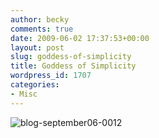 ```yaml
---
author: becky
comments: true
date: 2009-06-02 17:37:53+00:00
layout: post
slug: goddess-of-simplicity
title: Goddess of Simplicity
wordpress_id: 1707
categories:
- Misc
---
```


![blog-september06-0012](http://beta.beckyjenson.com/wp-content/uploads/2009/05/blog-september06-0012.jpg)
